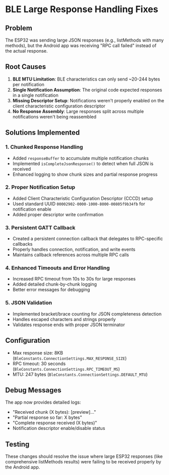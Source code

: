 # BLE Large Response Handling Fixes

## Problem
The ESP32 was sending large JSON responses (e.g., listMethods with many methods), but the Android app was receiving "RPC call failed" instead of the actual response.

## Root Causes
1. **BLE MTU Limitation**: BLE characteristics can only send ~20-244 bytes per notification
2. **Single Notification Assumption**: The original code expected responses in a single notification
3. **Missing Descriptor Setup**: Notifications weren't properly enabled on the client characteristic configuration descriptor
4. **No Response Assembly**: Large responses split across multiple notifications weren't being reassembled

## Solutions Implemented

### 1. Chunked Response Handling
- Added `responseBuffer` to accumulate multiple notification chunks
- Implemented `isCompleteJsonResponse()` to detect when full JSON is received
- Enhanced logging to show chunk sizes and partial response progress

### 2. Proper Notification Setup
- Added Client Characteristic Configuration Descriptor (CCCD) setup
- Used standard UUID `00002902-0000-1000-8000-00805f9b34fb` for notification enable
- Added proper descriptor write confirmation

### 3. Persistent GATT Callback
- Created a persistent connection callback that delegates to RPC-specific callbacks
- Properly handles connection, notification, and write events
- Maintains callback references across multiple RPC calls

### 4. Enhanced Timeouts and Error Handling
- Increased RPC timeout from 10s to 30s for large responses
- Added detailed chunk-by-chunk logging
- Better error messages for debugging

### 5. JSON Validation
- Implemented bracket/brace counting for JSON completeness detection
- Handles escaped characters and strings properly
- Validates response ends with proper JSON terminator

## Configuration
- Max response size: 8KB (`BleConstants.ConnectionSettings.MAX_RESPONSE_SIZE`)
- RPC timeout: 30 seconds (`BleConstants.ConnectionSettings.RPC_TIMEOUT_MS`)
- MTU: 247 bytes (`BleConstants.ConnectionSettings.DEFAULT_MTU`)

## Debug Messages
The app now provides detailed logs:
- "Received chunk (X bytes): [preview]..."
- "Partial response so far: X bytes"
- "Complete response received (X bytes)"
- Notification descriptor enable/disable status

## Testing
These changes should resolve the issue where large ESP32 responses (like comprehensive listMethods results) were failing to be received properly by the Android app.